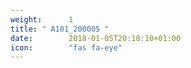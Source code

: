 ```yaml
---
weight:      1
title: " A101_200005 "
date:        2018-01-05T20:18:10+01:00
icon:        "fas fa-eye"
---
```

